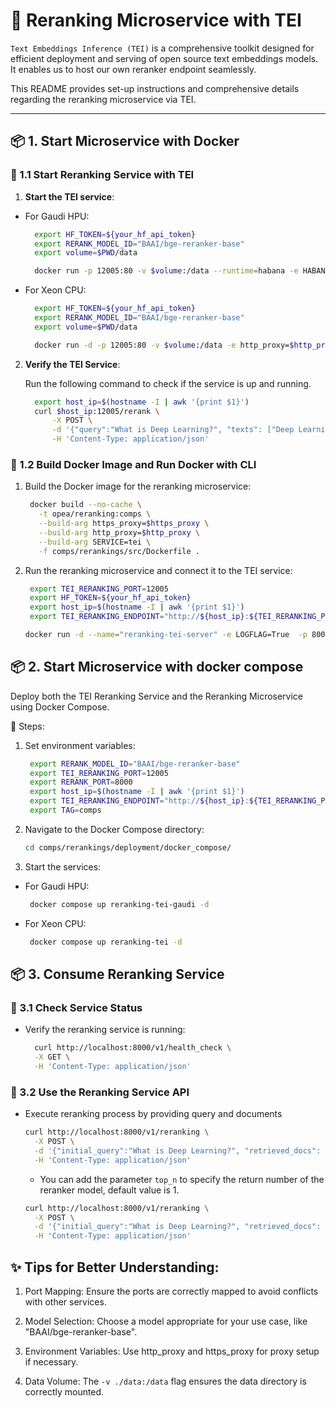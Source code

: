 # 🌟 Reranking Microservice with TEI

`Text Embeddings Inference (TEI)` is a comprehensive toolkit designed for efficient deployment and serving of open source text embeddings models.
It enables us to host our own reranker endpoint seamlessly.

This README provides set-up instructions and comprehensive details regarding the reranking microservice via TEI.

---

## 📦 1. Start Microservice with Docker

### 🔹 1.1 Start Reranking Service with TEI

1. **Start the TEI service**:

- For Gaudi HPU:

  ```bash
    export HF_TOKEN=${your_hf_api_token}
    export RERANK_MODEL_ID="BAAI/bge-reranker-base"
    export volume=$PWD/data

    docker run -p 12005:80 -v $volume:/data --runtime=habana -e HABANA_VISIBLE_DEVICES=all -e OMPI_MCA_btl_vader_single_copy_mechanism=none -e MAX_WARMUP_SEQUENCE_LENGTH=512 --cap-add=sys_nice --ipc=host ghcr.io/huggingface/tei-gaudi:latest --model-id $RERANK_MODEL_ID --hf-api-token $HF_TOKEN --auto-truncate

  ```

- For Xeon CPU:

  ```bash
    export HF_TOKEN=${your_hf_api_token}
    export RERANK_MODEL_ID="BAAI/bge-reranker-base"
    export volume=$PWD/data

    docker run -d -p 12005:80 -v $volume:/data -e http_proxy=$http_proxy -e https_proxy=$https_proxy --pull always ghcr.io/huggingface/text-embeddings-inference:cpu-1.6 --model-id $RERANK_MODEL_ID --hf-api-token $HF_TOKEN --auto-truncate
  ```

2. **Verify the TEI Service**:

   Run the following command to check if the service is up and running.

   ```bash
     export host_ip=$(hostname -I | awk '{print $1}')
     curl $host_ip:12005/rerank \
         -X POST \
         -d '{"query":"What is Deep Learning?", "texts": ["Deep Learning is not...", "Deep learning is..."]}' \
         -H 'Content-Type: application/json'
   ```

### 🔹 1.2 Build Docker Image and Run Docker with CLI

1. Build the Docker image for the reranking microservice:

   ```bash
    docker build --no-cache \
      -t opea/reranking:comps \
      --build-arg https_proxy=$https_proxy \
      --build-arg http_proxy=$http_proxy \
      --build-arg SERVICE=tei \
      -f comps/rerankings/src/Dockerfile .
   ```

2. Run the reranking microservice and connect it to the TEI service:

   ```bash
    export TEI_RERANKING_PORT=12005
    export HF_TOKEN=${your_hf_api_token}
    export host_ip=$(hostname -I | awk '{print $1}')
    export TEI_RERANKING_ENDPOINT="http://${host_ip}:${TEI_RERANKING_PORT}"

   docker run -d --name="reranking-tei-server" -e LOGFLAG=True  -p 8000:8000 --ipc=host -e http_proxy=$http_proxy -e https_proxy=$https_proxy -e TEI_RERANKING_ENDPOINT=$TEI_RERANKING_ENDPOINT -e HF_TOKEN=$HF_TOKEN  -e RERANK_COMPONENT_NAME="OPEA_TEI_RERANKING"  opea/reranking:comps
   ```

## 📦 2. Start Microservice with docker compose

Deploy both the TEI Reranking Service and the Reranking Microservice using Docker Compose.

🔹 Steps:

1. Set environment variables:

   ```bash
    export RERANK_MODEL_ID="BAAI/bge-reranker-base"
    export TEI_RERANKING_PORT=12005
    export RERANK_PORT=8000
    export host_ip=$(hostname -I | awk '{print $1}')
    export TEI_RERANKING_ENDPOINT="http://${host_ip}:${TEI_RERANKING_PORT}"
    export TAG=comps

   ```

2. Navigate to the Docker Compose directory:

   ```bash
   cd comps/rerankings/deployment/docker_compose/
   ```

3. Start the services:

- For Gaudi HPU:

  ```bash
   docker compose up reranking-tei-gaudi -d
  ```

- For Xeon CPU:

  ```bash
   docker compose up reranking-tei -d
  ```

## 📦 3. Consume Reranking Service

### 🔹 3.1 Check Service Status

- Verify the reranking service is running:

  ```bash
    curl http://localhost:8000/v1/health_check \
    -X GET \
    -H 'Content-Type: application/json'
  ```

### 🔹 3.2 Use the Reranking Service API

- Execute reranking process by providing query and documents

  ```bash
  curl http://localhost:8000/v1/reranking \
    -X POST \
    -d '{"initial_query":"What is Deep Learning?", "retrieved_docs": [{"text":"Deep Learning is not..."}, {"text":"Deep learning is..."}]}' \
    -H 'Content-Type: application/json'
  ```
  - You can add the parameter `top_n` to specify the return number of the reranker model, default value is 1.

  ```bash
  curl http://localhost:8000/v1/reranking \
    -X POST \
    -d '{"initial_query":"What is Deep Learning?", "retrieved_docs": [{"text":"Deep Learning is not..."}, {"text":"Deep learning is..."}], "top_n":2}' \
    -H 'Content-Type: application/json'
  ```

## ✨ Tips for Better Understanding:

1. Port Mapping:
   Ensure the ports are correctly mapped to avoid conflicts with other services.

2. Model Selection:
   Choose a model appropriate for your use case, like "BAAI/bge-reranker-base".

3. Environment Variables:
   Use http_proxy and https_proxy for proxy setup if necessary.

4. Data Volume:
   The `-v ./data:/data` flag ensures the data directory is correctly mounted.
